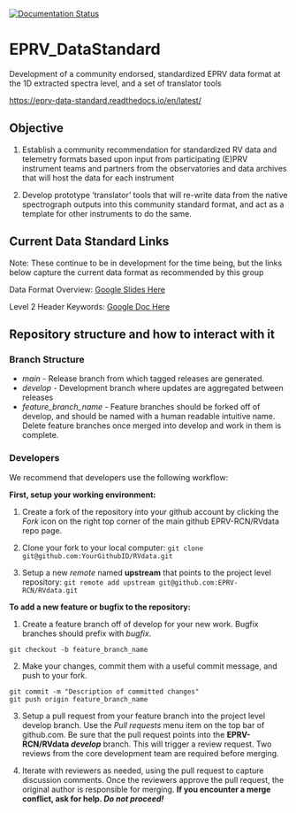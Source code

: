 [![Documentation Status](https://readthedocs.org/projects/eprv-data-standard/badge/?version=latest)](https://eprv-data-standard.readthedocs.io/en/latest/?badge=latest)

# EPRV_DataStandard
Development of a community endorsed, standardized EPRV data format at the 1D extracted spectra level, and a set of translator tools

https://eprv-data-standard.readthedocs.io/en/latest/

## Objective

1) Establish a community recommendation for standardized RV data and telemetry formats based upon input from participating (E)PRV instrument teams and partners from the observatories and data archives that will host the data for each instrument

2) Develop prototype ‘translator’ tools that will re-write data from the native spectrograph outputs into this community standard format, and act as a template for other instruments to do the same.

## Current Data Standard Links

Note: These continue to be in development for the time being, but the links below capture the current data format as recommended by this group

Data Format Overview: [Google Slides Here](https://docs.google.com/presentation/d/1XLTaW4iWFUQiw2KesEsYpkgGDLyoTWRG5QBszSWgxRM/edit?usp=sharing)

Level 2 Header Keywords: [Google Doc Here](https://docs.google.com/spreadsheets/d/1jv40V6z0DQEPOsw4wZUHFUflI8z777dHpCWQLGGWUO4/edit?usp=sharing)


## Repository structure and how to interact with it

### Branch Structure

- *main* - Release branch from which tagged releases are generated.
- *develop* - Development branch where updates are aggregated between releases
- *feature_branch_name* - Feature branches should be forked off of develop, and should be named with a human readable intuitive name.  Delete feature branches once merged into develop and work in them is complete.



### Developers
We recommend that developers use the following workflow:

**First, setup your working environment:**

1) Create a fork of the repository into your github account by clicking the *Fork* icon on the right top corner of the main github EPRV-RCN/RVdata repo page.

2) Clone your fork to your local computer:
```git clone git@github.com:YourGithubID/RVdata.git```

3) Setup a new *remote* named **upstream** that points to the project level repository:
```git remote add upstream git@github.com:EPRV-RCN/RVdata.git```

**To add a new feature or bugfix to the repository:**

1) Create a feature branch off of develop for your new work. Bugfix branches should prefix with *bugfix*.
```git checkout develop
git checkout -b feature_branch_name
```

2) Make your changes, commit them with a useful commit message, and push to your fork.
```git add new_or_updated_filenames.py
git commit -m "Description of committed changes"
git push origin feature_branch_name
```

3) Setup a pull request from your feature branch into the project level develop branch. Use the *Pull requests* menu item on the top bar of github.com. Be sure that the pull request points into the **EPRV-RCN/RVdata _develop_** branch. This will trigger a review request. Two reviews from the core development team are required before merging.

4) Iterate with reviewers as needed, using the pull request to capture discussion comments. Once the reviewers approve the pull request, the original author is responsible for merging. **If you encounter a merge conflict, ask for help. _Do not proceed!_**
 